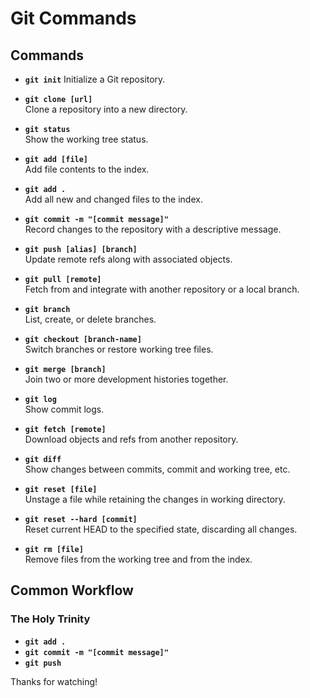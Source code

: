 # Git Commands

## Commands

- **`git init`**
  Initialize a Git repository.

- **`git clone [url]`**  
  Clone a repository into a new directory.

- **`git status`**  
  Show the working tree status.

- **`git add [file]`**  
  Add file contents to the index.

- **`git add .`**  
  Add all new and changed files to the index.

- **`git commit -m "[commit message]"`**  
  Record changes to the repository with a descriptive message.

- **`git push [alias] [branch]`**  
  Update remote refs along with associated objects.

- **`git pull [remote]`**  
  Fetch from and integrate with another repository or a local branch.

- **`git branch`**  
  List, create, or delete branches.

- **`git checkout [branch-name]`**  
  Switch branches or restore working tree files.

- **`git merge [branch]`**  
  Join two or more development histories together.

- **`git log`**  
  Show commit logs.

- **`git fetch [remote]`**  
  Download objects and refs from another repository.

- **`git diff`**  
  Show changes between commits, commit and working tree, etc.

- **`git reset [file]`**  
  Unstage a file while retaining the changes in working directory.

- **`git reset --hard [commit]`**  
  Reset current HEAD to the specified state, discarding all changes.

- **`git rm [file]`**  
  Remove files from the working tree and from the index.

## Common Workflow

### The Holy Trinity

- **`git add .`**
- **`git commit -m "[commit message]"`**
- **`git push`**

Thanks for watching!
